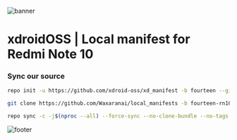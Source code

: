 ![banner](https://raw.githubusercontent.com/xdroid-oss/.github/55654e4a1b88977f60e2116d7cbeed17e87f450b/banner.png)
# xdroidOSS | Local manifest for Redmi Note 10

### Sync our source ###
```bash
repo init -u https://github.com/xdroid-oss/xd_manifest -b fourteen --git-lfs
```
```bash
git clone https://github.com/Waxaranai/local_manifests -b fourteen-rn10 .repo/local_manifests
```
```bash
repo sync -c -j$(nproc --all) --force-sync --no-clone-bundle --no-tags
```

![footer](https://github.com/xdroid-oss/.github/raw/main/footer.png)
